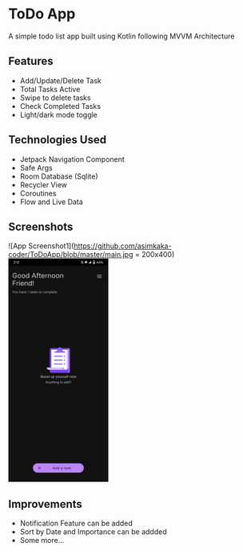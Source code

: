 
# ToDo App

A simple todo list app built using Kotlin following MVVM Architecture

## Features

- Add/Update/Delete Task
- Total Tasks Active
- Swipe to delete tasks
- Check Completed Tasks
- Light/dark mode toggle


## Technologies Used

- Jetpack Navigation Component
- Safe Args
- Room Database (Sqlite)
- Recycler View
- Coroutines
- Flow and Live Data

  
## Screenshots

![App Screenshot1](https://github.com/asimkaka-coder/ToDoApp/blob/master/main.jpg = 200x400)
<img src="https://github.com/asimkaka-coder/ToDoApp/blob/master/main.jpg" alt="MainScreen" width="200"/>

  
## Improvements

- Notification Feature can be added
- Sort by Date and Importance can be addded
- Some more...

  
